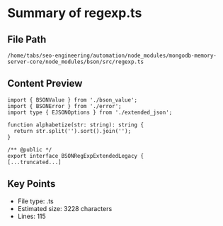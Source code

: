 # Summary of regexp.ts
  
## File Path
`/home/tabs/seo-engineering/automation/node_modules/mongodb-memory-server-core/node_modules/bson/src/regexp.ts`

## Content Preview
```
import { BSONValue } from './bson_value';
import { BSONError } from './error';
import type { EJSONOptions } from './extended_json';

function alphabetize(str: string): string {
  return str.split('').sort().join('');
}

/** @public */
export interface BSONRegExpExtendedLegacy {
[...truncated...]
```

## Key Points
- File type: .ts
- Estimated size: 3228 characters
- Lines: 115
